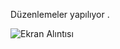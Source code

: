 Düzenlemeler yapılıyor . 

![Ekran Alıntısı](https://github.com/user-attachments/assets/434beefb-70de-42e1-a8e9-ea8302828d0a)
